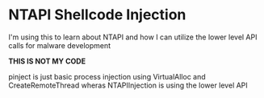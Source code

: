 # NTAPI Shellcode Injection

I'm using this to learn about NTAPI and how I can utilize the lower level API calls for malware development

**THIS IS NOT MY CODE**

pinject is just basic process injection using VirtualAlloc and CreateRemoteThread wheras NTAPIInjection is using the lower level API 
